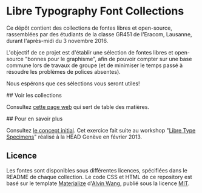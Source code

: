 # Libre Typography Font Collections

Ce dépôt contient des collections de fontes libres et open-source, rassemblées par des étudiants de la classe GR451 de l'Eracom, Lausanne, durant l'après-midi du 3 novembre 2016.

L'objectif de ce projet est d'établir une sélection de fontes libres et open-source "bonnes pour le graphisme", afin de pouvoir compter sur une base commune lors de travaux de groupe (et de minimiser le temps passé à résoudre les problèmes de polices absentes).

Nous espérons que ces sélections vous seront utiles!

## Voir les collections

Consultez [cette page web](https://eracom-gr451.github.io/font-collections/) qui sert de table des matières.

## Pour en savoir plus

Consultez [le concept initial](CONCEPT.md). Cet exercice fait suite au workshop "[Libre Type Specimens](https://ms-studio.net/workshops/libre-type-specimens/)" réalisé à la HEAD Genève en février 2013.

## Licence

Les fontes sont disponibles sous différentes licences, spécifiées dans le README de chaque collection. Le code CSS et HTML de ce repository est basé sur le template [Materialize](https://github.com/Dogfalo/materialize) d'[Alvin Wang](https://github.com/Dogfalo), publié sous la licence [MIT](https://github.com/Dogfalo/materialize/blob/master/LICENSE).
